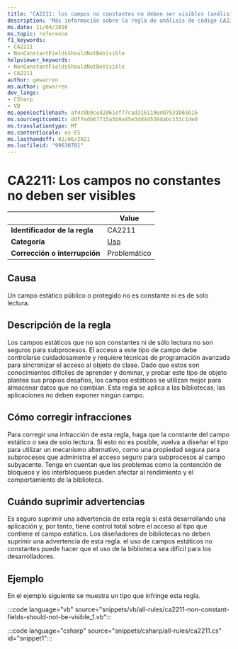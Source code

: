 ```yaml
---
title: 'CA2211: los campos no constantes no deben ser visibles (análisis de código)'
description: 'Más información sobre la regla de análisis de código CA2211: los campos no constantes no deben ser visibles'
ms.date: 11/04/2016
ms.topic: reference
f1_keywords:
- CA2211
- NonConstantFieldsShouldNotBeVisible
helpviewer_keywords:
- NonConstantFieldsShouldNotBeVisible
- CA2211
author: gewarren
ms.author: gewarren
dev_langs:
- CSharp
- VB
ms.openlocfilehash: af4c0b9ce42d61ef77cad316119edd7931b65b16
ms.sourcegitcommit: ddf7edb67715a5b9a45e3dd44536dabc153c1de0
ms.translationtype: MT
ms.contentlocale: es-ES
ms.lasthandoff: 02/06/2021
ms.locfileid: "99630701"
---
```

# <a name="ca2211-non-constant-fields-should-not-be-visible"></a>CA2211: Los campos no constantes no deben ser visibles

| | Value |
|-|-|
| **Identificador de la regla** |CA2211|
| **Categoría** |[Uso](usage-warnings.md)|
| **Corrección o interrupción** |Problemático|

## <a name="cause"></a>Causa

Un campo estático público o protegido no es constante ni es de solo lectura.

## <a name="rule-description"></a>Descripción de la regla

Los campos estáticos que no son constantes ni de sólo lectura no son seguros para subprocesos. El acceso a este tipo de campo debe controlarse cuidadosamente y requiere técnicas de programación avanzada para sincronizar el acceso al objeto de clase. Dado que estos son conocimientos difíciles de aprender y dominar, y probar este tipo de objeto plantea sus propios desafíos, los campos estáticos se utilizan mejor para almacenar datos que no cambian. Esta regla se aplica a las bibliotecas; las aplicaciones no deben exponer ningún campo.

## <a name="how-to-fix-violations"></a>Cómo corregir infracciones

Para corregir una infracción de esta regla, haga que la constante del campo estático o sea de solo lectura. Si esto no es posible, vuelva a diseñar el tipo para utilizar un mecanismo alternativo, como una propiedad segura para subprocesos que administra el acceso seguro para subprocesos al campo subyacente. Tenga en cuentan que los problemas como la contención de bloqueos y los interbloqueos pueden afectar al rendimiento y el comportamiento de la biblioteca.

## <a name="when-to-suppress-warnings"></a>Cuándo suprimir advertencias

Es seguro suprimir una advertencia de esta regla si está desarrollando una aplicación y, por tanto, tiene control total sobre el acceso al tipo que contiene el campo estático. Los diseñadores de bibliotecas no deben suprimir una advertencia de esta regla. el uso de campos estáticos no constantes puede hacer que el uso de la biblioteca sea difícil para los desarrolladores.

## <a name="example"></a>Ejemplo

En el ejemplo siguiente se muestra un tipo que infringe esta regla.

:::code language="vb" source="snippets/vb/all-rules/ca2211-non-constant-fields-should-not-be-visible_1.vb":::

:::code language="csharp" source="snippets/csharp/all-rules/ca2211.cs" id="snippet1":::
